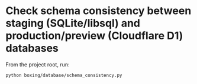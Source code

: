 # Check schema consistency between staging (SQLite/libsql) and production/preview (Cloudflare D1) databases

From the project root, run:
```bash
python boxing/database/schema_consistency.py
```